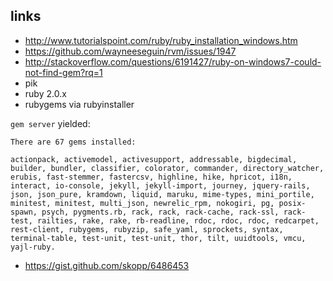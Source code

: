 links
---

* http://www.tutorialspoint.com/ruby/ruby_installation_windows.htm
* https://github.com/wayneeseguin/rvm/issues/1947
* http://stackoverflow.com/questions/6191427/ruby-on-windows7-could-not-find-gem?rq=1
* pik
* ruby 2.0.x
* rubygems via rubyinstaller

`gem server` yielded:

``` rdoc
There are 67 gems installed:

actionpack, activemodel, activesupport, addressable, bigdecimal, builder, bundler, classifier, colorator, commander, directory_watcher, erubis, fast-stemmer, fastercsv, highline, hike, hpricot, i18n, interact, io-console, jekyll, jekyll-import, journey, jquery-rails, json, json_pure, kramdown, liquid, maruku, mime-types, mini_portile, minitest, minitest, multi_json, newrelic_rpm, nokogiri, pg, posix-spawn, psych, pygments.rb, rack, rack, rack-cache, rack-ssl, rack-test, railties, rake, rake, rb-readline, rdoc, rdoc, rdoc, redcarpet, rest-client, rubygems, rubyzip, safe_yaml, sprockets, syntax, terminal-table, test-unit, test-unit, thor, tilt, uuidtools, vmcu, yajl-ruby.
```

* https://gist.github.com/skopp/6486453
